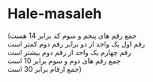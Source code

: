 # Hale-masaleh
(جمع رقم های پنجم و سوم کد برابر 14 هست
<br>
رقم اول یک واحد از دو برابر رقم دوم کمتر است
<br>
رقم چهارم یک واحد از رقم دوم بیشتر است
<br>
جمع رقم های دوم و سوم برابر 10 است
<br>
جمع ارقام برابر 30 است)
